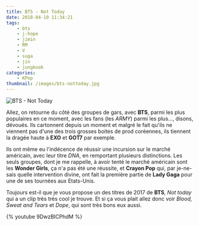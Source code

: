 ```yaml
---
title: BTS - Not Today
date: 2018-04-10 11:34:21
tags:
    - bts
    - j-hope
    - jimin
    - RM
    - V
    - suga
    - jin
    - jungkook
categories:
    - KPop
thumbnail: /images/bts-nottoday.jpg
---
```


![BTS - Not Today](/images/bts-nottoday.jpg)

Allez, on retourne du côté des groupes de gars, avec **BTS**, parmi les plus populaires en ce moment, avec les fans (les *ARMY*) parmi les plus..., disons, dévoués. Ils cartonnent depuis un moment et malgré le fait qu'ils ne viennent pas d'une des trois grosses boites de prod coréennes, ils tiennent la dragée haute à **EXO** et **GOT7** par exemple.

Ils ont même eu l'indécence de réussir une incursion sur le marché américain, avec leur titre *DNA*, en remportant plusieurs distinctions. Les seuls groupes, dont je me rappelle, à avoir tenté le marché américain sont les **Wonder Girls**, ça n'a pas été une réussite, et **Crayon Pop** qui, par je-ne-sais quelle intervention divine, ont fait la première partie de **Lady Gaga** pour une de ses tournées aux Etats-Unis.

Toujours est-il que je vous propose un des titres de 2017 de **BTS**, *Not today* qui a un clip très très cool je trouve. Et si ça vous plait allez donc voir *Blood, Sweat and Tears* et *Dope*, qui sont très bons eux aussi.

{% youtube 9DwzBICPhdM %}
